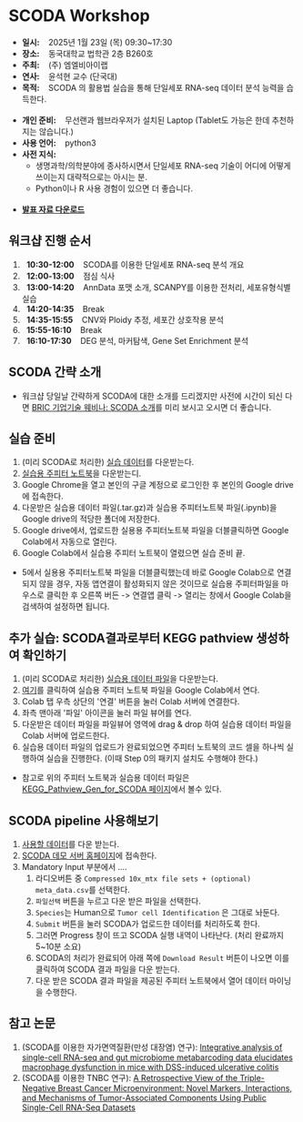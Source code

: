 # SCODA Workshop
- __일시:__ &nbsp;&nbsp; 2025년 1월 23일 (목) 09:30~17:30
- __장소:__ &nbsp;&nbsp; 동국대학교 법학관 2층 B260호 
- __주최:__ &nbsp;&nbsp; (주) 엠엘비아이랩
- __연사:__ &nbsp;&nbsp; 윤석현 교수 (단국대)
- __목적:__ &nbsp;&nbsp; SCODA 의 활용법 실습을 통해 단일세포 RNA-seq 데이터 분석 능력을 습득한다.
<br></br>
- __개인 준비:__ &nbsp;&nbsp; 무선랜과 웹브라우저가 설치된 Laptop (Tablet도 가능은 한데 추천하지는 않습니다.)
- __사용 언어:__ &nbsp;&nbsp; python3
- __사전 지식:__
  - 생명과학/의학분야에 종사하시면서 단일세포 RNA-seq 기술이 어디에 어떻게 쓰이는지 대략적으로는 아시는 분.
  - Python이나 R 사용 경험이 있으면 더 좋습니다.
<br></br>
- [__발표 자료 다운로드__](https://shorturl.at/LTkOL)


## 워크샵 진행 순서
1. &nbsp;&nbsp;__10:30-12:00__  &nbsp;&nbsp; SCODA를 이용한 단일세포 RNA-seq 분석 개요
2. &nbsp;&nbsp;__12:00-13:00__  &nbsp;&nbsp; 점심 식사
3. &nbsp;&nbsp;__13:00-14:20__  &nbsp;&nbsp; AnnData 포맷 소개, SCANPY를 이용한 전처리, 세포유형식별 실습
4. &nbsp;&nbsp;__14:20-14:35__  &nbsp;&nbsp; Break
5. &nbsp;&nbsp;__14:35-15:55__  &nbsp;&nbsp; CNV와 Ploidy 추정, 세포간 상호작용 분석
6. &nbsp;&nbsp;__15:55-16:10__  &nbsp;&nbsp; Break
7. &nbsp;&nbsp;__16:10-17:30__  &nbsp;&nbsp; DEG 분석, 마커탐색, Gene Set Enrichment 분석

## SCODA 간략 소개
- 워크샵 당일날 간략하게 SCODA에 대한 소개를 드리겠지만 사전에 시간이 되신 다면 [BRIC 기업기술 웨비나: SCODA 소개](https://youtu.be/ajRnK3QeCWA?si=XGiIjtE07IMfZjdz)를 미리 보시고 오시면 더 좋습니다.

## 실습 준비

1. (미리 SCODA로 처리한) [실습 데이터](https://shorturl.at/Rzq8K)를 다운받는다.
2. [실습용 주피터 노트북](https://shorturl.at/bduMm)을 다운받는디.
3. Google Chrome을 열고 본인의 구글 계정으로 로그인한 후 본인의 Google drive에 접속한다.
4. 다운받은 실습용 데이터 파일(.tar.gz)과 실습용 주피터노트북 파일(.ipynb)을 Google drive의 적당한 폴더에 저장한다.
5. Google drive에서, 업로드한 실용용 주피터노트북 파일을 더블클릭하면 Google Colab에서 자동으로 열린다.
6. Google Colab에서 실습용 주피터 노트북이 열렸으면 실습 준비 끝.

- 5에서 실용용 주피터노트북 파일을 더블클릭했는데 바로 Google Colab으로 연결되지 않을 경우, 자동 앱연결이 활성화되지 않은 것이므로 실습용 주피터파일을 마우스로 클릭한 후 오른쪽 버든 -> 연결앱 클릭 -> 열리는 창에서 Google Colab을 검색하여 설정하면 됩니다.

## 추가 실습: SCODA결과로부터 KEGG pathview 생성하여 확인하기

1. (미리 SCODA로 처리한) [실습용 데이터 파일](https://github.com/combio-dku/KEGGPathviewGen4SCODA/blob/main/data/example_human_brca_12k_results.h5ad.tar.gz)을 다운받는다.
2. [여기](https://colab.research.google.com/github/combio-dku/KEGGPathviewGen4SCODA/blob/main/example_kegg_pathview_gen_for_scoda.ipynb)를 클릭하여 실습용 주피터 노트북 파일을 Google Colab에서 연다.
3. Colab 탭 우측 상단의 '연결' 버튼을 눌러 Colab 서버에 연결한다.
4. 좌측 맨아래 '파일' 아이콘을 눌러 파일 뷰어를 연다.
5. 다운받은 데이터 파일을 파일뷰어 영역에 drag & drop 하여 실습용 데이터 파일을 Colab 서버에 업로드한다.
6. 실습용 데이터 파일의 업로드가 완료되었으면 주피터 노트북의 코드 셀을 하나씩 실행하여 실습을 진행한다. (이때 Step 0의 패키지 설치도 수행해야 한다.)

- 참고로 위의 주피터 노트북과 실습용 데이터 파일은 [KEGG_Pathview_Gen_for_SCODA 페이지](https://github.com/combio-dku/KEGGPathviewGen4SCODA)에서 볼수 있다.
    
## SCODA pipeline 사용해보기

1. [사용할 데이터](https://drive.google.com/file/d/1DF_dGMSOi54eVc5_2DVxsWv71feFvgcb/view?usp=sharing)를 다운 받는다. 
2. [SCODA 데모 서버 홈페이지](https://mlbi-lab.net)에 접속한다. 
3. Mandatory Input 부분에서 ....
   1. 라디오버튼 중 `Compressed 10x_mtx file sets + (optional) meta_data.csv`를 선택한다.
   2. `파일선택` 버튼을 누르고 다운 받은 파일을 선택한다.
   3. `Species`는 Human으로 `Tumor cell Identification` 은 그대로 놔둔다.
   4. `Submit` 버튼을 눌러 SCODA가 업로드한 데이터를 처리하도록 한다.
   5. 그러면 Progress 창이 뜨고 SCODA 실행 내역이 나타난다. (처리 완료까지 5~10분 소요)
   6. SCODA의 처리가 완료되어 아래 쪽에 `Download Result` 버튼이 나오면 이를 클릭하여 SCODA 결과 파일을 다운 받는다. 
   7. 다운 받은 SCODA 결과 파일을 제공된 주피터 노트북에서 열어 데이터 마이닝을 수행한다.

## 참고 논문
1. (SCODA를 이용한 자가면역질환(만성 대장염) 연구): [Integrative analysis of single-cell RNA-seq and gut microbiome metabarcoding data elucidates macrophage dysfunction in mice with DSS-induced ulcerative colitis](https://www.nature.com/articles/s42003-024-06409-w)
2. (SCODA를 이용한 TNBC 연구): [A Retrospective View of the Triple-Negative Breast Cancer Microenvironment: Novel Markers, Interactions, and Mechanisms of Tumor-Associated Components Using Public Single-Cell RNA-Seq Datasets](https://www.mdpi.com/2072-6694/16/6/1173#)

